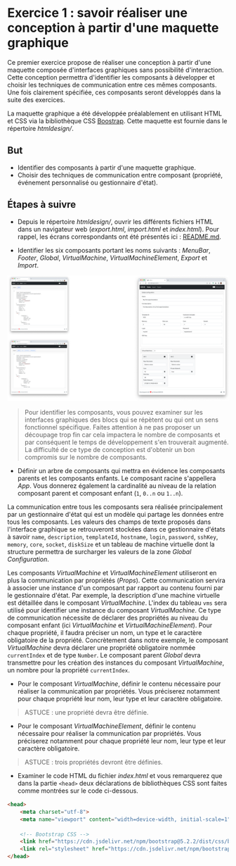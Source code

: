 # Exercice 1 : savoir réaliser une conception à partir d'une maquette graphique

Ce premier exercice propose de réaliser une conception à partir d'une maquette composée d'interfaces graphiques sans possibilité d'interaction. Cette conception permettra d'identifier les composants à développer et choisir les techniques de communication entre ces mêmes composants. Une fois clairement spécifiée, ces composants seront développés dans la suite des exercices.

La maquette graphique a été développée préalablement en utilisant HTML et CSS via la bibliothèque CSS [Boostrap](https://getbootstrap.com/). Cette maquette est fournie dans le répertoire _htmldesign/_.

## But

* Identifier des composants à partir d'une maquette graphique.
* Choisir des techniques de communication entre composant (propriété, événement personnalisé ou gestionnaire d'état).

## Étapes à suivre

* Depuis le répertoire _htmldesign/_, ouvrir les différents fichiers HTML dans un navigateur web (_export.html_, _import.html_ et _index.html_). Pour rappel, les écrans correspondants ont été présentés ici : [README.md](../README.MD).

* Identifier les six composants portant les noms suivants : *MenuBar*, *Footer*, *Global*, *VirtualMachine*, *VirtualMachineElement*, *Export* et *Import*.

![Ecrans graphiques de l'application Vie](./images/ui.png "Ecrans graphiques de l'application Vie")

> Pour identifier les composants, vous pouvez examiner sur les interfaces graphiques des blocs qui se répètent ou qui ont un sens fonctionnel spécifique. Faites attention à ne pas proposer un découpage trop fin car cela impactera le nombre de composants et par conséquent le temps de développement s'en trouverait augmenté. La difficulté de ce type de conception est d'obtenir un bon compromis sur le nombre de composants.

* Définir un arbre de composants qui mettra en évidence les composants parents et les composants enfants. Le composant racine s'appellera *App*. Vous donnerez également la cardinalité au niveau de la relation composant parent et composant enfant (`1`, `0..n` ou `1..n`).

La communication entre tous les composants sera réalisée principalement par un gestionnaire d'état qui est un modèle qui partage les données entre tous les composants. Les valeurs des champs de texte proposés dans l'interface graphique se retrouveront stockées dans ce gestionnaire d'états à savoir `name`, `description`, `templateId`, `hostname`, `login`, `password`, `sshKey`, `memory`, `core`, `socket`, `diskSize` et un tableau de machine virtuelle dont la structure permettra de surcharger les valeurs de la zone *Global Configuration*.

Les composants *VirtualMachine* et *VirtualMachineElement* utiliseront en plus la communication par propriétés (*Props*). Cette communication servira à associer une instance d'un composant par rapport au contenu fourni par le gestionnaire d'état. Par exemple, la description d'une machine virtuelle est détaillée dans le composant *VirtualMachine*. L'index du tableau `vms` sera utilisé pour identifier une instance du composant *VirtualMachine*. Ce type de communication nécessite de déclarer des propriétés au niveau du composant enfant (ici *VirtualMachine* et *VirtualMachineElement*). Pour chaque propriété, il faudra préciser un nom, un type et le caractère obligatoire de la propriété. Concrètement dans notre exemple, le composant *VirtualMachine* devra déclarer une propriété obligatoire nommée `currentIndex` et de type `Number`. Le composant parent *Global* devra transmettre pour les création des instances du composant *VirtualMachine*, un nombre pour la propriété `currentIndex`.

* Pour le composant *VirtualMachine*, définir le contenu nécessaire pour réaliser la communication par propriétés. Vous préciserez notamment pour chaque propriété leur nom, leur type et leur caractère obligatoire.

> ASTUCE : une propriété devra être définie.

* Pour le composant *VirtualMachineElement*, définir le contenu nécessaire pour réaliser la communication par propriétés. Vous préciserez notamment pour chaque propriété leur nom, leur type et leur caractère obligatoire.

> ASTUCE : trois propriétés devront être définies.

* Examiner le code HTML du fichier _index.html_ et vous remarquerez que dans la partie `<head>` deux déclarations de bibliothèques CSS sont faites comme montrées sur le code ci-dessous.

```html
<head>
    <meta charset="utf-8">
    <meta name="viewport" content="width=device-width, initial-scale=1">

    <!-- Bootstrap CSS -->
    <link href="https://cdn.jsdelivr.net/npm/bootstrap@5.2.2/dist/css/bootstrap.min.css" rel="stylesheet">
    <link rel="stylesheet" href="https://cdn.jsdelivr.net/npm/bootstrap-icons@1.9.1/font/bootstrap-icons.css">    
</head>
```